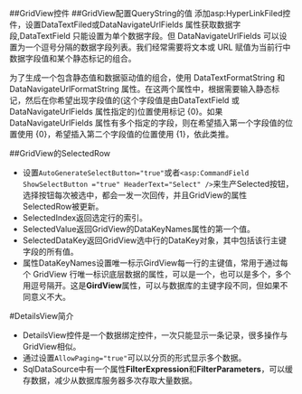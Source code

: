 ##GridView控件
##GridView配置QueryString的值
添加asp:HyperLinkFiled控件，设置DataTextFiled或DataNavigateUrlFields 属性获取数据字段,DataTextField 只能设置为单个数据字段。但 DataNavigateUrlFields 可以设置为一个逗号分隔的数据字段列表。我们经常需要将文本或 URL 赋值为当前行中数据字段值和某个静态标记的组合。

为了生成一个包含静态值和数据驱动值的组合，使用 DataTextFormatString 和 DataNavigateUrlFormatString 属性。在这两个属性中，根据需要输入静态标记，然后在你希望出现字段值的(这个字段值是由DataTextField 或 DataNavigateUrlFields 属性指定的)位置使用标记 {0}。如果 DataNavigateUrlFields 属性有多个指定的字段，则在希望插入第一个字段值的位置使用 {0}，希望插入第二个字段值的位置使用 {1}，依此类推。

##GridView的SelectedRow
* 设置`AutoGenerateSelectButton="true"`或者`<asp:CommandField ShowSelectButton ="true" HeaderText="Select" />`来生产Selected按钮，选择按钮每次被选中，都会一发一次回传，并且GridView的属性SelectedRow被更新。
* SelectedIndex返回选定行的索引。
* SelectedValue返回GridView的DataKeyNames属性的第一个值。
* SelectedDataKey返回GridView选中行的DataKey对象，其中包括该行主键字段的所有值。
* 属性DataKeyNames设置唯一标示GirdView每一行的主键值，常用于通过每个 GridView 行唯一标识底层数据的属性，可以是一个，也可以是多个，多个用逗号隔开。这是**GirdView**属性，可以与数据库的主键字段不同，但如果不同意义不大。

#DetailsView简介
* DetailsView控件是一个数据绑定控件，一次只能显示一条记录，很多操作与GridView相似。
* 通过设置`AllowPaging="true"`可以以分页的形式显示多个数据。
* SqlDataSource中有一个属性**FilterExpression**和**FilterParameters**，可以缓存数据，减少从数据库服务器多次存取大量数据。

